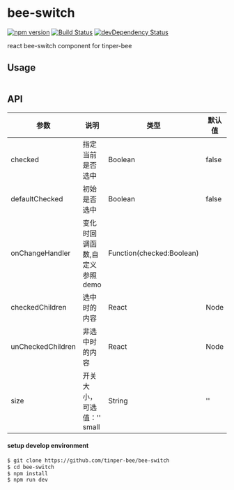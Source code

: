 # bee-switch
[![npm version](https://img.shields.io/npm/v/bee-switch.svg)](https://www.npmjs.com/package/bee-switch)
[![Build Status](https://img.shields.io/travis/tinper-bee/generator-tinper-bee/master.svg)](https://travis-ci.org/tinper-bee/bee-switch)
[![devDependency Status](https://img.shields.io/david/dev/tinper-bee/bee-switch.svg)](https://david-dm.org/tinper-bee/bee-switch#info=devDependencies)


react bee-switch component for tinper-bee



## Usage

```js

```



## API
|参数|说明|类型|默认值|
|---|----|---|------|
|checked	|指定当前是否选中|	Boolean	|false
|defaultChecked	|初始是否选中	|Boolean|	false
|onChangeHandler	|变化时回调函数,自定义参照demo	|Function(checked:Boolean)	
|checkedChildren	|选中时的内容	|React| Node	
|unCheckedChildren	|非选中时的内容	|React| Node	
|size|	开关大小，可选值：'' small|	String	|''

#### setup develop environment

```sh
$ git clone https://github.com/tinper-bee/bee-switch
$ cd bee-switch
$ npm install
$ npm run dev
```
